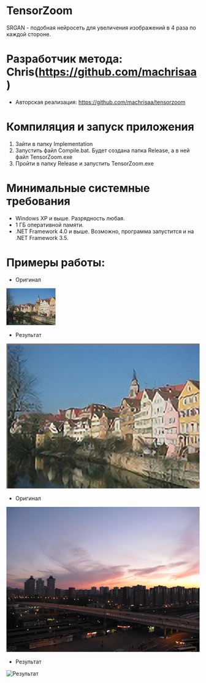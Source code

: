 # TensorZoom
SRGAN - подобная нейросеть для увеличения изображений в 4 раза по каждой стороне.

# Разработчик метода: Chris(https://github.com/machrisaa)
* Авторская реализация: https://github.com/machrisaa/tensorzoom

# Компиляция и запуск приложения
1. Зайти в папку Implementation
2. Запустить файл Compile.bat. Будет создана папка Release, а в ней файл TensorZoom.exe
3. Пройти в папку Release и запустить TensorZoom.exe

# Минимальные системные требования
* Windows XP и выше. Разрядность любая.
* 1 ГБ оперативной памяти.
* .NET Framework 4.0 и выше. Возможно, программа запустится и на .NET Framework 3.5.

# Примеры работы:

* Оригинал

![Оригинал](https://github.com/ColorfulSoft/Demos/blob/master/Enhancing/TensorZoom/Examples/Tubingen.jpg)

* Результат

![Результат](https://github.com/ColorfulSoft/Demos/blob/master/Enhancing/TensorZoom/Examples/1.png)

* Оригинал

![Оригинал](https://github.com/ColorfulSoft/Demos/blob/master/Enhancing/TensorZoom/Examples/Kryukovo.jpg)

* Результат

![Результат](https://github.com/ColorfulSoft/Demos/blob/master/Enhancing/TensorZoom/Examples/2.png)
